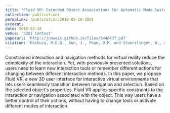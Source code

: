 ```yaml
---
title: "Fluid VR: Extended Object Associations for Automatic Mode Switching in Virtual Reality"
collection: publications
permalink: /publication/2018-03-18-3DUI
excerpt:
date: 2018-03-18
venue: '3DUI Contest'
paperurl: 'http://junweis.github.io/files/8446437.pdf'
citation: 'Machuca, M.D.B., Sun, J., Pham, D.M. and Stuerzlinger, W., 2018, March. Fluid VR: Extended Object Associations for Automatic Mode Switching in Virtual Reality. In 2018 IEEE Conference on Virtual Reality and 3D User Interfaces (VR) (pp. 846-847). IEEE.'
---
```

Constrained interaction and navigation methods for virtual reality reduce the complexity of the interaction. Yet, with previously presented solutions, users need to learn new interaction tools or remember different actions for changing between different interaction methods. In this paper, we propose Fluid VR, a new 3D user interface for interactive virtual environments that lets users seamlessly transition between navigation and selection. Based on the selected object's properties, Fluid VR applies specific constraints to the interaction or navigation associated with the object. This way users have a better control of their actions, without having to change tools or activate different modes of interaction.

<!-- lite-youtube custom element -->
<link rel="stylesheet" href="https://paulirish.github.io/lite-youtube-embed/src/lite-yt-embed.css" />
<script src="https://paulirish.github.io/lite-youtube-embed/src/lite-yt-embed.js"></script>

<lite-youtube videoid="JitdxoeoICo"></lite-youtube>
